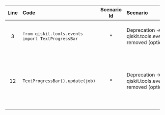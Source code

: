 | Line | Code | Scenario Id | Scenario | Artifact | Refactoring |
| :-: | :- | :-: | :- | :- | :- |
| 3 | `from qiskit.tools.events import TextProgressBar` | * | Deprecation -> qiskit.tools.events.TextProgressBar removed (optional) | qiskit.tools.events.TextProgressBar | Remove this import; it is no longer available in Qiskit 0.46.0. |
| 12 | `TextProgressBar().update(job)` | * | Deprecation -> qiskit.tools.events.TextProgressBar removed (optional) | qiskit.tools.events.TextProgressBar | Replace with job‑status polling or simply remove this line, as the progress bar is no longer provided. |